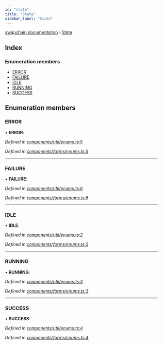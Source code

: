 ```yaml
---
id: "state"
title: "State"
sidebar_label: "State"
---
```


[swapchain documentation](../globals.md) › [State](state.md)

## Index

### Enumeration members

* [ERROR](state.md#error)
* [FAILURE](state.md#failure)
* [IDLE](state.md#idle)
* [RUNNING](state.md#running)
* [SUCCESS](state.md#success)

## Enumeration members

###  ERROR

• **ERROR**:

*Defined in [components/util/enums.ts:5](https://github.com/chronark/swapchain/blob/11f7027/src/components/util/enums.ts#L5)*

*Defined in [components/forms/enums.ts:5](https://github.com/chronark/swapchain/blob/11f7027/src/components/forms/enums.ts#L5)*

___

###  FAILURE

• **FAILURE**:

*Defined in [components/util/enums.ts:6](https://github.com/chronark/swapchain/blob/11f7027/src/components/util/enums.ts#L6)*

*Defined in [components/forms/enums.ts:6](https://github.com/chronark/swapchain/blob/11f7027/src/components/forms/enums.ts#L6)*

___

###  IDLE

• **IDLE**:

*Defined in [components/util/enums.ts:2](https://github.com/chronark/swapchain/blob/11f7027/src/components/util/enums.ts#L2)*

*Defined in [components/forms/enums.ts:2](https://github.com/chronark/swapchain/blob/11f7027/src/components/forms/enums.ts#L2)*

___

###  RUNNING

• **RUNNING**:

*Defined in [components/util/enums.ts:3](https://github.com/chronark/swapchain/blob/11f7027/src/components/util/enums.ts#L3)*

*Defined in [components/forms/enums.ts:3](https://github.com/chronark/swapchain/blob/11f7027/src/components/forms/enums.ts#L3)*

___

###  SUCCESS

• **SUCCESS**:

*Defined in [components/util/enums.ts:4](https://github.com/chronark/swapchain/blob/11f7027/src/components/util/enums.ts#L4)*

*Defined in [components/forms/enums.ts:4](https://github.com/chronark/swapchain/blob/11f7027/src/components/forms/enums.ts#L4)*
